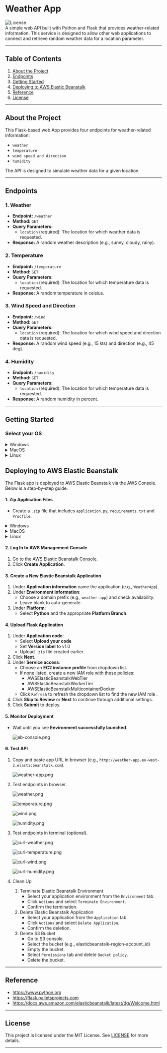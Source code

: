 # Weather App

![License](https://img.shields.io/badge/license-MIT-blue.svg)  
A simple web API built with Python and Flask that provides weather-related information. This service is designed to allow other web applications to connect and retrieve random weather data for a location parameter.

---

## Table of Contents
1. [About the Project](#about-the-project)
2. [Endpoints](#endpoints)
3. [Getting Started](#getting-started)
4. [Deploying to AWS Elastic Beanstalk](#deploying-to-aws-elastic-beanstalk)
5. [Reference](#reference)
6. [License](#license)

---

## About the Project
This Flask-based web App provides four endpoints for weather-related information:
- `weather`
- `temperature`
- `wind speed and direction`
- `humidity`

The API is designed to simulate weather data for a given location.

---

## Endpoints

### 1. Weather
- **Endpoint:** `/weather`
- **Method:** `GET`
- **Query Parameters:**
  - `location` (required): The location for which weather data is requested.
- **Response:** A random weather description (e.g., sunny, cloudy, rainy).

### 2. Temperature
- **Endpoint:** `/temperature`
- **Method:** `GET`
- **Query Parameters:**
  - `location` (required): The location for which temperature data is requested.
- **Response:** A random temperature in celsius.

### 3. Wind Speed and Direction
- **Endpoint:** `/wind`
- **Method:** `GET`
- **Query Parameters:**
  - `location` (required): The location for which wind speed and direction data is requested.
- **Response:** A random wind speed (e.g., 15 kts) and direction (e.g., 45 deg).

### 4. Humidity
- **Endpoint:** `/humidity`
- **Method:** `GET`
- **Query Parameters:**
  - `location` (required): The location for which temperature data is requested.
- **Response:** A random humidity in percent.

---

## Getting Started

### Select your OS

<details>
<summary>Windows</summary>

### Prerequisites
- Windows 10
- Python (3.13.x) and pip (25.1.x) installed.
- Git (2.49.x) installed.
- Other versions may not work.

1. Clone the repository:
   ```cmd
   git clone https://github.com/madang804/weather-app.git
   ```
2. Navigate to project directory:
   ```cmd
   cd weather-app
   ```
3. Create a virtual environment:
   ```cmd
   python -m venv venv
   ```
4. Activate virtual environment:
   ```cmd
   venv\Scripts\activate
   ```
5. Install dependencies:
   ```cmd
   pip install -r requirements.txt
   ```
6. Run Flask app:
   ```cmd
   flask --app application run
   ```
7. Open a browser and visit `http://127.0.0.1:5000` to test API locally.
8. Deactivate virtual environment:
   ```cmd
   deactivate
   ```
</details>

<details>
<summary>MacOS</summary>

### Prerequisites
- Python and pip installed.
- Git installed.
- Not tested but should work fine.

1. Clone the repository:
   ```bash
   git clone https://github.com/madang804/weather-app.git
   ```
2. Navigate to project directory:
   ```bash
   cd weather-app
   ```
3. Create a virtual environment:
   ```bash
   python3 -m venv venv
   ```
4. Activate virtual environment:
   ```bash
   source venv/bin/activate
   ```
5. Install dependencies:
   ```bash
   pip install -r requirements.txt
   ```
6. Run Flask app:
   ```bash
   gunicorn application:application
   ```
7. Open a browser and visit `http://127.0.0.1:5000` to test the API locally.
8. Deactivate virtual environment:
   ```bash
   deactivate
   ```
</details>

<details>
<summary>Linux</summary>

### Prerequisites
- Ubuntu 22.04.x LTS
- Python (3.10.x) and pip (22.0.x) installed.
- Git (2.34.x) installed.
- Other versions may not work.

1. Clone the repository:
   ```bash
   git clone https://github.com/madang804/weather-app.git
   ```
2. Navigate to project directory:
   ```bash
   cd weather-app
   ```
3. Create a virtual environment:
   ```bash
   python3 -m venv venv
   ```
4. Activate virtual environment:
   ```bash
   source venv/bin/activate
   ```
5. Install dependencies:
   ```bash
   pip install -r requirements.txt
   ```
6. Run Flask app:
   ```bash
   gunicorn application:application
   ```
7. Open a browser and visit `http://127.0.0.1:5000` to test the API locally.
8. Deactivate virtual environment:
   ```bash
   deactivate
   ```
</details>

## Deploying to AWS Elastic Beanstalk

The Flask app is deployed to AWS Elastic Beanstalk via the AWS Console. Below is a step-by-step guide.

#### 1. Zip Application Files
- Create a `.zip` file that includes `application.py`, `requirements.txt` and `Procfile`.

<details>
<summary>Windows</summary>

### Prerequisites
- 7-Zip installed.
  
  CMD
  ```cmd
  "C:\Program Files\7-Zip\7z.exe" a -tzip application.zip application.py requirements.txt Procfile
  ```
  PowerShell
  ```powershell
  & "C:\Program Files\7-Zip\7z.exe" a -tzip application.zip application.py requirements.txt Procfile
  ```
</details>

<details>
<summary>MacOS</summary>

### Prerequisites
- Zip installed.
  ```bash
  zip application.zip application.py requirements.txt Procfile
  ```
</details>

<details>
<summary>Linux</summary>

### Prerequisites
- Zip installed.
  ```bash
  zip application.zip application.py requirements.txt Procfile
  ```
</details>

#### 2. Log In to AWS Management Console
1. Go to the [AWS Elastic Beanstalk Console](https://console.aws.amazon.com/elasticbeanstalk).
2. Click **Create Application**.

#### 3. Create a New Elastic Beanstalk Application
1. Under **Application information** name the application (e.g., `WeatherApp`).
2. Under **Environment information**:
   - Choose a domain prefix (e.g., `weather-app`) and check availability.
   - Leave blank to auto-generate.
3. Under **Platform**:
   - Select **Python** and the appropriate **Platform Branch**.

#### 4. Upload Flask Application
1. Under **Application code**:
   - Select **Upload your code**
   - Set **Version label** to v1.0
   - Upload `.zip` file created earlier.
2. Click **Next**.
3. Under **Service access**:
   - Choose an **EC2 instance profile** from dropdown list.
   - If none listed, create a new IAM role with these policies:
     - AWSElasticBeanstalkWebTier
     - AWSElasticBeanstalkWorkerTier
     - AWSElasticBeanstalkMulticontainerDocker
   - Click `Refresh` to refresh the dropdown list to find the new IAM role .
4. Click **Skip to Review** or **Next** to continue through additional settings.
5. Click **Submit** to deploy.

#### 5. Monitor Deployment
- Wait until you see **Environment successfully launched**.

  ![eb-console.png](./png/console.png)

#### 6. Test API
1. Copy and paste app URL in browser (e.g., `http://weather-app.eu-west-2.elasticbeanstalk.com`).

   ![weather-app.png](./png/weather-app.png)

2. Test endpoints in browser.

   ![weather.png](./png/weather.png)

   ![temperature.png](./png/temperature.png)

   ![wind.png](./png/wind.png)

   ![humidity.png](./png/humidity.png)

4. Test endpoints in terminal (optional).

   ![curl-weather.png](./png/curl-weather.png)

   ![curl-temperature.png](./png/curl-temperature.png)

   ![curl-wind.png](./png/curl-wind.png)

   ![curl-humidity.png](./png/curl-humidity.png)

6. Clean Up
   1. Terminate Elastic Beanstalk Environment
      - Select your application environment from the `Environment` tab.
      - Click `Actions` and select `Terminate Environment`.
      - Confirm the termination.
   3. Delete Elastic Beanstalk Application
      - Select your application from the `Application` tab.
      - Click `Actions` and select `Delete Application`.
      - Confirm the deletion.
   4. Delete S3 Bucket
      - Go to S3 console.
      - Select the bucket (e.g., elasticbeanstalk-region-account_id)
      - Empty the bucket.
      - Select `Permissions` tab and delete `Bucket policy`.
      - Delete the bucket.

---

## Reference

- https://www.python.org
- https://flask.palletsprojects.com
- https://docs.aws.amazon.com/elasticbeanstalk/latest/dg/Welcome.html

---

## License
This project is licensed under the MIT License. See [LICENSE](./LICENSE) for more details.

---







